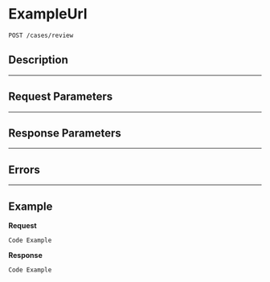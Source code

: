 # ExampleUrl

    POST /cases/review

## Description

***

## Request Parameters

***

## Response Parameters

***

## Errors

***

## Example
**Request**

    Code Example

**Response**

    Code Example

